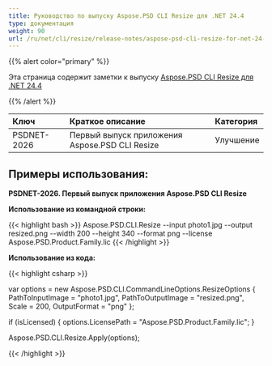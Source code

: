 ```yaml
---
title: Руководство по выпуску Aspose.PSD CLI Resize для .NET 24.4
type: документация
weight: 90
url: /ru/net/cli/resize/release-notes/aspose-psd-cli-resize-for-net-24-4-release-notes/
---
```


{{% alert color="primary" %}}

Эта страница содержит заметки к выпуску [Aspose.PSD CLI Resize для .NET 24.4](https://www.nuget.org/packages/Aspose.PSD.CLI.Resize/)

{{% /alert %}}

| **Ключ**     | **Краткое описание**                                | **Категория** |
|:------------|:-----------------------------------------------------|:-------------|
| PSDNET-2026 | Первый выпуск приложения Aspose.PSD CLI Resize      |  Улучшение   |


## **Примеры использования:**

**PSDNET-2026. Первый выпуск приложения Aspose.PSD CLI Resize**

**Использование из командной строки:**

{{< highlight bash >}}
Aspose.PSD.CLI.Resize --input photo1.jpg --output resized.png --width 200 --height 340 --format png --license Aspose.PSD.Product.Family.lic
{{< /highlight >}}

**Использование из кода:**

{{< highlight csharp >}}

var options = new Aspose.PSD.CLI.CommandLineOptions.ResizeOptions
{
    PathToInputImage = "photo1.jpg",
    PathToOutputImage = "resized.png",
    Scale = 200,
    OutputFormat = "png"
};


if (isLicensed)
{
    options.LicensePath = "Aspose.PSD.Product.Family.lic";
}

Aspose.PSD.CLI.Resize.Apply(options);

{{< /highlight >}}
